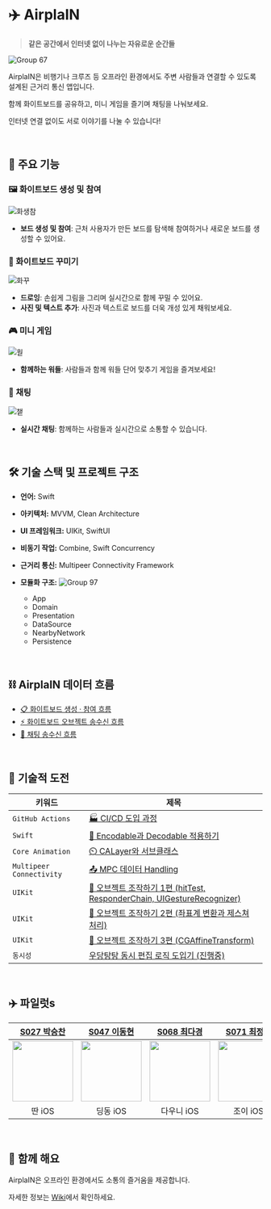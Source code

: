 # ✈️ AirplaIN

> **같은 공간에서 인터넷 없이 나누는 자유로운 순간들**

![Group 67](https://github.com/user-attachments/assets/a5c79088-eceb-40e3-b609-82ed4e1fc559)


AirplaIN은 비행기나 크루즈 등 오프라인 환경에서도 주변 사람들과 연결할 수 있도록 설계된 근거리 통신 앱입니다.       

함께 화이트보드를 공유하고, 미니 게임을 즐기며 채팅을 나눠보세요.      

인터넷 연결 없이도 서로 이야기를 나눌 수 있습니다!

<br>

## 🎉 주요 기능

### 🖼️ 화이트보드 생성 및 참여
![화생참](https://github.com/user-attachments/assets/dd49befe-565a-46a8-87aa-92b07cf6e27b)

- **보드 생성 및 참여**: 근처 사용자가 만든 보드를 탐색해 참여하거나 새로운 보드를 생성할 수 있어요.

### 🎨 화이트보드 꾸미기
![화꾸](https://github.com/user-attachments/assets/b61ad8a7-cc7a-4386-a625-cf2eb987fe31)

- **드로잉**: 손쉽게 그림을 그리며 실시간으로 함께 꾸밀 수 있어요.
- **사진 및 텍스트 추가**: 사진과 텍스트로 보드를 더욱 개성 있게 채워보세요.

### 🎮 미니 게임
![웓](https://github.com/user-attachments/assets/b8ab697a-ea12-4e62-a193-96a84a7510d3)

- **함께하는 워들**: 사람들과 함께 워들 단어 맞추기 게임을 즐겨보세요!

### 💬 채팅
![챝](https://github.com/user-attachments/assets/b3c2cb8b-0c95-4f98-9cdb-1c0c4c244b01)

- **실시간 채팅**: 함께하는 사람들과 실시간으로 소통할 수 있습니다.

<br>

## 🛠️ 기술 스택 및 프로젝트 구조 
- **언어:** Swift
- **아키텍처:** MVVM, Clean Architecture
- **UI 프레임워크:** UIKit, SwiftUI
- **비동기 작업:** Combine, Swift Concurrency
- **근거리 통신:** Multipeer Connectivity Framework

- **모듈화 구조:**
![Group 97](https://github.com/user-attachments/assets/9b7b99e1-064b-4d71-a30a-55643f54a048)


    - App
    - Domain
    - Presentation
    - DataSource
    - NearbyNetwork
    - Persistence

<br>

## ⛓️ AirplaIN 데이터 흐름
- [📋 화이트보드 생성 · 참여 흐름]()
- [⚡️ 화이트보드 오브젝트 송수신 흐름]()
- [💬 채팅 송수신 흐름]()

<br>

## 🚀 기술적 도전
| 키워드 | 제목 |
|------|------|
|`GitHub Actions`| [🏭 CI/CD 도입 과정]()|
|`Swift`| [🧩 Encodable과 Decodable 적용하기]()|
|`Core Animation`| [⏲️ CALayer와 서브클래스]()|
|`Multipeer Connectivity`| [📤 MPC 데이터 Handling]()|
|`UIKit`| [📐 오브젝트 조작하기 1편 (hitTest, ResponderChain, UIGestureRecognizer)]()|
|`UIKit`| [📐 오브젝트 조작하기 2편 (좌표계 변환과 제스쳐 처리)]()|
|`UIKit`| [📐 오브젝트 조작하기 3편 (CGAffineTransform)]()|
|`동시성`| [우당탕탕 동시 편집 로직 도입기 (진행중)]()|

<br>

## ✈️ 파일럿s
|[S027 박승찬](https://github.com/eemdeeks)|[S047 이동현](https://github.com/taipaise)|[S068 최다경](https://github.com/ekrud99)|[S071 최정인](https://github.com/choijungp)|
|:--:|:--:|:--:|:--:|
| <img src="https://avatars.githubusercontent.com/u/87136217?v=4" width="120"> | <img src="https://avatars.githubusercontent.com/u/83569908?v=4" width="120"> | <img src="https://avatars.githubusercontent.com/u/99407953?v=4" width="120"> | <img src="https://avatars.githubusercontent.com/u/37467592?v=4" width="120"> | 
|딴 iOS |딩동 iOS|다우니 iOS|조이 iOS|

<br>

## 🎈 함께 해요
AirplaIN은 오프라인 환경에서도 소통의 즐거움을 제공합니다.

자세한 정보는 [Wiki](https://github.com/boostcampwm-2024/iOS02-AirplaIN/wiki)에서 확인하세요.


